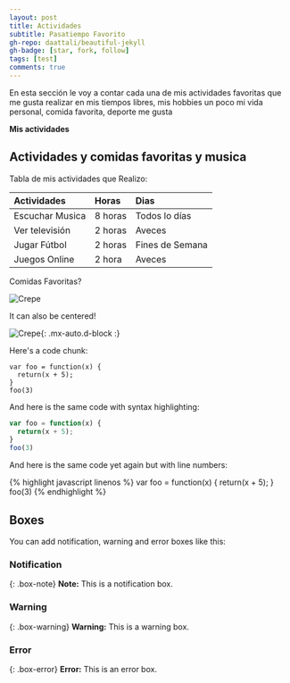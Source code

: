 ```yaml
---
layout: post
title: Actividades
subtitle: Pasatiempo Favorito
gh-repo: daattali/beautiful-jekyll
gh-badge: [star, fork, follow]
tags: [test]
comments: true
---
```


En esta sección le voy a contar cada una de mis actividades favoritas que me gusta realizar en mis tiempos libres, mis hobbies un poco mi vida personal, comida favorita, deporte me gusta

**Mis actividades**

## Actividades y comidas favoritas y musica

Tabla de mis actividades que Realizo:

| Actividades | Horas | Dias |
| :------ |:--- | :--- |
| Escuchar Musica | 8 horas | Todos lo días |
| Ver televisión | 2 horas | Aveces |
| Jugar Fútbol| 2 horas | Fines de Semana |
| Juegos Online | 2 hora | Aveces |


Comidas Favoritas?

![Crepe](https://www.laylita.com/recetas/wp-content/uploads/chaulafan-de-pollo.jpg)

It can also be centered!

![Crepe](https://s3-media3.fl.yelpcdn.com/bphoto/cQ1Yoa75m2yUFFbY2xwuqw/348s.jpg){: .mx-auto.d-block :}

Here's a code chunk:

~~~
var foo = function(x) {
  return(x + 5);
}
foo(3)
~~~

And here is the same code with syntax highlighting:

```javascript
var foo = function(x) {
  return(x + 5);
}
foo(3)
```

And here is the same code yet again but with line numbers:

{% highlight javascript linenos %}
var foo = function(x) {
  return(x + 5);
}
foo(3)
{% endhighlight %}

## Boxes
You can add notification, warning and error boxes like this:

### Notification

{: .box-note}
**Note:** This is a notification box.

### Warning

{: .box-warning}
**Warning:** This is a warning box.

### Error

{: .box-error}
**Error:** This is an error box.
